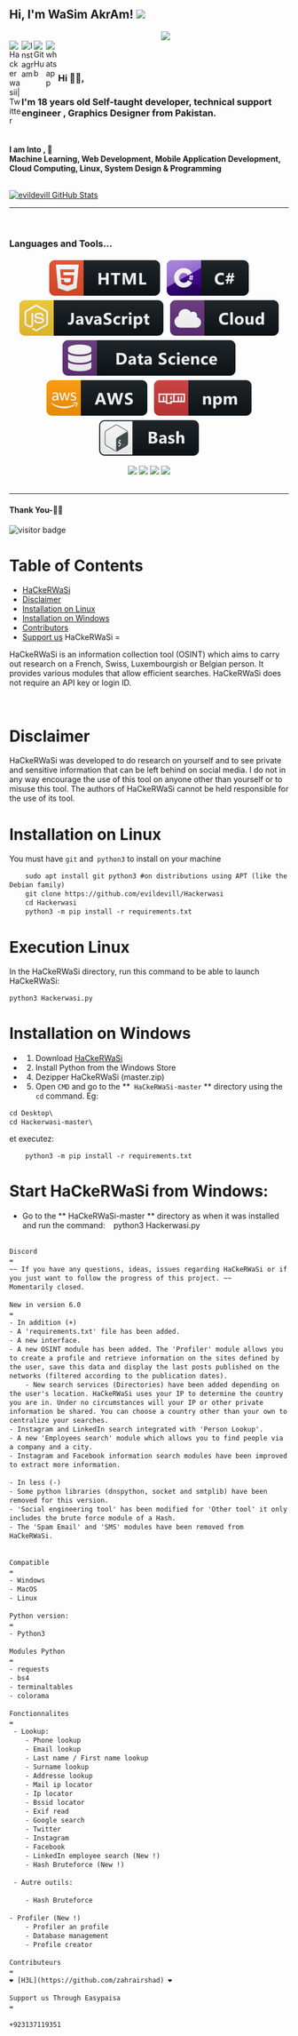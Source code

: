 <h2>Hi, I'm WaSim AkrAm! <img src="https://media.giphy.com/media/12oufCB0MyZ1Go/giphy.gif" width="50"></h2>
<img align='right' src="https://media.giphy.com/media/M9gbBd9nbDrOTu1Mqx/giphy.gif" width="230">
<br/>
<a href="https://twitter.com">
  <img align="left" alt="Hackerwasii| Twitter" width="22px" src="https://cdn.jsdelivr.net/npm/simple-icons@v3/icons/twitter.svg" />
</a>
<a href="https://www.instagram.com/__empty254__/">
  <img align="left" alt="Instagram" width="22px" src="https://cdn.jsdelivr.net/npm/simple-icons@v3/icons/instagram.svg" />
</a>
<a href="https://github.com/evildevill">
  <img align="left" alt="GitHub" width="22px" src="https://cdn.jsdelivr.net/npm/simple-icons@3.5.0/icons/github.svg" />
</a>
<a href="https://wa.me/+923137119351">
  <img align="left" alt="whatsapp" width="22px" src="https://cdn.jsdelivr.net/npm/simple-icons@3.5.0/icons/whatsapp.svg" />
</a>
<br/>
<br/>

### Hi 🙋‍♂️,
### I'm 18 years old Self-taught developer, technical support engineer , Graphics Designer from Pakistan.

<br/>


**I am Into , 🙏**
<br/>
**Machine Learning, Web Development, Mobile Application Development, Cloud Computing, Linux, System Design & Programming**

<br/>

<a href="https://github.com/evildevill">
  <img src="https://github-readme-stats.vercel.app/api?username=evildevill&show_icons=true" alt="evildevill GitHub Stats" />
</a>

<br />

*************

<br />

### Languages and Tools...

<p align="center">
 <img src="https://raw.githubusercontent.com/8bithemant/8bithemant/master/svg/dev/languages/html.svg" alt="Twitter" style="vertical-align:top; margin:4px"> <img src="https://raw.githubusercontent.com/8bithemant/8bithemant/master/svg/dev/languages/csharp.svg"alt="Twitter" style="vertical-align:top; margin:4px"> <img src="https://raw.githubusercontent.com/8bithemant/8bithemant/master/svg/dev/languages/js.svg" alt="Twitter" style="vertical-align:top; margin:4px"> <img src="https://raw.githubusercontent.com/8bithemant/8bithemant/master/svg/dev/misc/cloud.svg" alt="Twitter" style="vertical-align:top; margin:4px"> <img src="https://raw.githubusercontent.com/8bithemant/8bithemant/master/svg/dev/misc/datascience.svg" alt="Twitter" style="vertical-align:top; margin:4px"> <img src="https://raw.githubusercontent.com/8bithemant/8bithemant/master/svg/dev/services/aws.svg" alt="Twitter" style="vertical-align:top; margin:4px"> <img src="https://raw.githubusercontent.com/8bithemant/8bithemant/master/svg/dev/services/npm.svg" alt="Twitter" style="vertical-align:top; margin:4px"> <img src="https://raw.githubusercontent.com/8bithemant/8bithemant/master/svg/dev/tools/bash.svg" alt="Twitter" style="vertical-align:top; margin:4px">
 </p>
 <p align="center">
 <code><a href="https://www.python.org/" target="_blank"><img height="50" src="https://www.vectorlogo.zone/logos/python/python-ar21.svg"></a></code>
<code><a href="https://www.linux.org/" target="_blank"><img height="50" src="https://www.vectorlogo.zone/logos/linux/linux-ar21.svg"></a></code>
<code><a href="https://reactjs.org/" target="_blank"><img height="50" src="https://www.vectorlogo.zone/logos/reactjs/reactjs-ar21.svg"></a></code>
<code><a href="https://www.docker.com/" target="_blank"><img height="50" src="https://www.vectorlogo.zone/logos/docker/docker-official.svg"></a></code>
<br/><br/>
</p>

***********************************

#### Thank You-🙏🏼

<p>
<img src="https://visitor-badge.laobi.icu/badge?page_id=HackerWaSi" alt="visitor badge"/>
</p>


Table of Contents
=

* [HaCkeRWaSi](#HaCkeRWaSi)
* [Disclaimer](#Disclaimer)
* [Installation on Linux](#Installation-on-Linux)
* [Installation on Windows](#Installation-on-Windows)
* [Contributors](#Contributors)
* [Support us](#Support-us)
HaCkeRWaSi
=

HaCkeRWaSi is an information collection tool (OSINT) which aims to carry out research on a French, Swiss, Luxembourgish or Belgian person. It provides various modules that allow efficient searches. HaCkeRWaSi does not require an API key or login ID.

![]()

Disclaimer
=
HaCkeRWaSi was developed to do research on yourself and to see private and sensitive information that can be left behind on social media. I do not in any way encourage the use of this tool on anyone other than yourself or to misuse this tool. The authors of HaCkeRWaSi cannot be held responsible for the use of its tool.

Installation on Linux
=
You must have `git` and` python3` to install on your machine
```
    sudo apt install git python3 #on distributions using APT (like the Debian family)
    git clone https://github.com/evildevill/Hackerwasi
    cd Hackerwasi
    python3 -m pip install -r requirements.txt
```    

Execution Linux
=
In the HaCkeRWaSi directory, run this command to be able to launch HaCkeRWaSi:
```
python3 Hackerwasi.py
```

Installation on Windows
=
- 1. Download [HaCkeRWaSi](https://github.com/evildevill/HaCkeRWaSi/archive/master.zip)
- 2. Install Python from the Windows Store
- 4. Dezipper HaCkeRWaSi (master.zip)
- 5. Open `CMD` and go to the **` HaCkeRWaSi-master` ** directory using the `cd` command.
     Eg:
```
cd Desktop\
cd Hackerwasi-master\
``` 
et executez:
```
    python3 -m pip install -r requirements.txt
```

Start HaCkeRWaSi from Windows:
=
- Go to the ** HaCkeRWaSi-master ** directory as when it was installed and run the command:
`` ``
python3 Hackerwasi.py
```

Discord
=
~~ If you have any questions, ideas, issues regarding HaCkeRWaSi or if you just want to follow the progress of this project. ~~
Momentarily closed.

New in version 6.0
=
- In addition (+)
- A 'requirements.txt' file has been added.
- A new interface.
- A new OSINT module has been added. The 'Profiler' module allows you to create a profile and retrieve information on the sites defined by the user, save this data and display the last posts published on the networks (filtered according to the publication dates).
	- New search services (Directories) have been added depending on the user's location. HaCkeRWaSi uses your IP to determine the country you are in. Under no circumstances will your IP or other private information be shared. You can choose a country other than your own to centralize your searches.
- Instagram and LinkedIn search integrated with 'Person Lookup'.
- A new 'Employees search' module which allows you to find people via a company and a city.
- Instagram and Facebook information search modules have been improved to extract more information.

- In less (-)
- Some python libraries (dnspython, socket and smtplib) have been removed for this version.
- 'Social engineering tool' has been modified for 'Other tool' it only includes the brute force module of a Hash.
- The 'Spam Email' and 'SMS' modules have been removed from HaCkeRWaSi.


Compatible
=
- Windows
- MacOS
- Linux

Python version:
=
- Python3

Modules Python
=
- requests
- bs4
- terminaltables
- colorama

Fonctionnalites
=
 - Lookup:
	- Phone lookup
	- Email lookup
	- Last name / First name lookup
	- Surname lookup
	- Addresse lookup
	- Mail ip locator
	- Ip locator
	- Bssid locator
	- Exif read
	- Google search
	- Twitter
	- Instagram
	- Facebook
	- LinkedIn employee search (New !)
	- Hash Bruteforce (New !)

 - Autre outils:

	- Hash Bruteforce

- Profiler (New !)
	- Profiler an profile
	- Database management
	- Profile creator

Contributeurs
=
❤️ [H3L](https://github.com/zahrairshad) ❤

Support us Through Easypaisa
=

+923137119351
